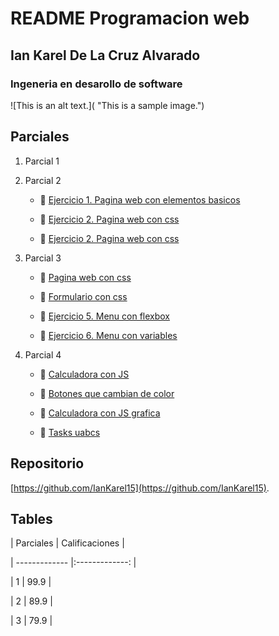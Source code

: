 


# README Programacion web



## Ian Karel De La Cruz Alvarado



### Ingeneria en desarollo de software



![This is an alt text.]( "This is a sample image.")



## Parciales



1. Parcial 1


2. Parcial 2

    * 🔗 [Ejercicio 1. Pagina web con elementos basicos](practica1/index.html)

    * 🔗 [Ejercicio 2. Pagina web con css](practica2/index.html)

    * 🔗 [Ejercicio 2. Pagina web con css](practica3/index.html)

3. Parcial 3

    * 🔗 [Pagina web con css](sitio-web/index.html)

    * 🔗 [Formulario con css](practica4/index.html)

    * 🔗 [Ejercicio 5. Menu con flexbox](practica5/index.html)
    
    * 🔗 [Ejercicio 6. Menu con variables](practica5/index.html)

4. Parcial 4

    * 🔗 [Calculadora con JS](practicaJs/index.html)

    * 🔗 [Botones que cambian de color](practicaJs2/index.html)

    * 🔗 [Calculadora con JS grafica](practicaJs3/index.html)

    * 🔗 [Tasks uabcs](practicaJs4/index.html)

   






## Repositorio



[https://github.com/IanKarel15](https://github.com/IanKarel15).





## Tables



| Parciales     | Calificaciones |

| ------------- |:-------------: |

| 1             | 99.9           |

| 2             | 89.9           |

| 3             | 79.9           |


